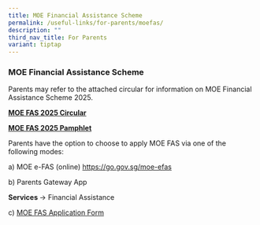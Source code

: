 ```yaml
---
title: MOE Financial Assistance Scheme
permalink: /useful-links/for-parents/moefas/
description: ""
third_nav_title: For Parents
variant: tiptap
---
```

<h3>MOE Financial Assistance Scheme</h3>
<p>Parents may refer to the attached circular for information on MOE Financial
Assistance Scheme 2025.</p>
<p><strong><a href="/files/MOE_FAS_2025_Circular.pdf" rel="noopener noreferrer nofollow" target="_blank">MOE FAS 2025 Circular</a></strong>
<br>
</p>
<p><strong><a href="/files/MOE_FAS_Pamphlet.pdf" rel="noopener nofollow" target="_blank">MOE FAS 2025 Pamphlet</a></strong>
</p>
<p></p>
<p>Parents have the option to choose to apply MOE FAS via one of the following
modes:</p>
<p>a) MOE e-FAS (online) <a href="https://go.gov.sg/moe-efas" rel="noopener noreferrer nofollow" target="_blank">https://go.gov.sg/moe-efas</a>
</p>
<p></p>
<p>b) Parents Gateway App</p>
<p><strong>Services </strong>-&gt; Financial Assistance</p>
<p></p>
<p>c) <a href="" rel="noopener nofollow" target="_blank">MOE FAS Application Form</a>
</p>
<p></p>